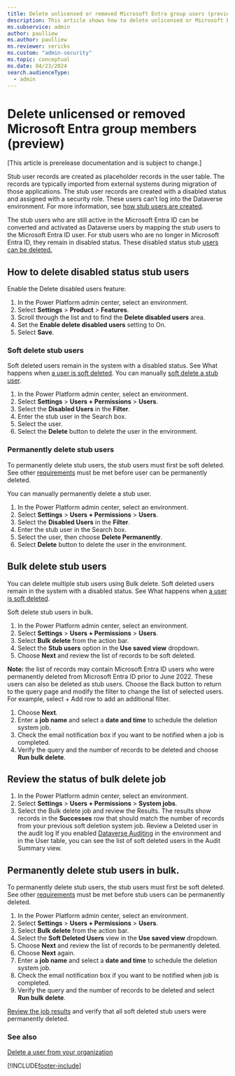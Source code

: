 ```yaml
---
title: Delete unlicensed or removed Microsoft Entra group users (preview)
description: This article shows how to delete unlicensed or Microsoft Entra group users who are no longer in the group from an environment in Microsoft Power Platform Admin center.
ms.subservice: admin
author: paulliew
ms.author: paulliew
ms.reviewer: sericks
ms.custom: "admin-security"
ms.topic: conceptual
ms.date: 04/23/2024
search.audienceType: 
  - admin
---
```


# Delete unlicensed or removed Microsoft Entra group members (preview)
[This article is prerelease documentation and is subject to change.]

Stub user records are created as placeholder records in the user table. The records are typically imported from external systems during migration of those applications. The stub user records are created with a disabled status and assigned with a security role. These users can’t log into the Dataverse environment. For more information, see [how stub users are created](https://learn.microsoft.com/power-platform/admin/create-users#how-stub-users-are-created).

The stub users who are still active in the Microsoft Entra ID can be converted and activated as Dataverse users by mapping the stub users to the Microsoft Entra ID user. For stub users who are no longer in Microsoft Entra ID, they remain in disabled status. These disabled status stub [users can be deleted.](https://learn.microsoft.com/power-platform/admin/delete-users#delete-users-in-power-platform)

## How to delete disabled status stub users

Enable the Delete disabled users feature:
1.	In the Power Platform admin center, select an environment.
1.	Select **Settings** > **Product** > **Features**.
1.	Scroll through the list and to find the **Delete disabled users** area.
1.	Set the **Enable delete disabled users** setting to On.
1.	Select **Save**.

### Soft delete stub users

Soft deleted users remain in the system with a disabled status. See What happens when [a user is soft deleted](https://learn.microsoft.com/power-platform/admin/delete-users#what-happens-when-a-user-is-soft-deleted). 
You can manually [soft delete a stub user](https://learn.microsoft.com/power-platform/admin/delete-users#option-a-soft-delete-users-from-the-disabled-users-view).

1.	In the Power Platform admin center, select an environment.
1.	Select **Settings** > **Users + Permissions** > **Users**.
1.	Select the **Disabled Users** in the **Filter**.
1.	Enter the stub user in the Search box.
1.	Select the user. 
1.	Select the **Delete** button to delete the user in the environment.

### Permanently delete stub users

To permanently delete stub users, the stub users must first be soft deleted. See other [requirements](https://learn.microsoft.com/power-platform/admin/delete-users#prerequisites) must be met before user can be permanently deleted.

You can manually permanently delete a stub user. 
1.	In the Power Platform admin center, select an environment.
1.	Select **Settings** > **Users + Permissions** > **Users**.
1.	Select the **Disabled Users** in the **Filter**.
1.	Enter the stub user in the Search box.
1.	Select the user, then choose **Delete Permanently**. 
1.	Select **Delete** button to delete the user in the environment.

## Bulk delete stub users
You can delete multiple stub users using Bulk delete.  Soft deleted users remain in the system with a disabled status. See What happens when [a user is soft deleted]( https://learn.microsoft.com/power-platform/admin/delete-users#what-happens-when-a-user-is-soft-deleted).

Soft delete stub users in bulk.
1.	In the Power Platform admin center, select an environment.
1.	Select **Settings** > **Users + Permissions** > **Users**.
1.	Select **Bulk delete** from the action bar. 
1.	Select the **Stub users** option in the **Use saved view** dropdown.
1.	Choose **Next** and review the list of records to be soft deleted.
   
**Note:** the list of records may contain Microsoft Entra ID users who were permanently deleted from Microsoft Entra ID prior to June 2022. These users can also be deleted as stub users. Choose the Back button to return to the query page and modify the filter to change the list of selected users. For example, select + Add row to add an additional filter.
1.	Choose **Next**.
1.	Enter a **job name** and select a **date and time** to schedule the deletion system job.
1.	Check the email notification box if you want to be notified when a job is completed.
1.	Verify the query and the number of records to be deleted and choose **Run bulk delete**.

## Review the status of bulk delete job
1.	In the Power Platform admin center, select an environment.
1.	Select **Settings** > **Users + Permissions** > **System jobs**.
1.	Select the Bulk delete job and review the Results. The results show records in the **Successes** row that should match the number of records from your  previous soft deletion system job.
Review a Deleted user in the audit log
If you enabled [Dataverse Auditing](https://learn.microsoft.com/en-us/power-platform/admin/manage-dataverse-auditing) in the environment and in the User table, you can see the list of soft deleted users in the Audit Summary view. 

## Permanently delete stub users in bulk.
To permanently delete stub users, the stub users must first be soft deleted. See other [requirements](https://learn.microsoft.com/power-platform/admin/delete-users#prerequisites) must be met before stub users can be permanently deleted.

1.	In the Power Platform admin center, select an environment.
1.	Select **Settings** > **Users + Permissions** > **Users**.
1.	Select **Bulk delete** from the action bar. 
1.	Select the **Soft Deleted Users** view in the **Use saved view** dropdown.
1.	Choose **Next** and review the list of records to be permanently deleted.
1.	Choose **Next** again.
1.	Enter a **job name** and select a **date and time** to schedule the deletion system job.
1.	Check the email notification box if you want to be notified when job is completed.
1.	Verify the query and the number of records to be deleted and select **Run bulk delete**.

[Review the job results](power-platform/admin/delete-stub-users.md#review-the-status-of-bulk-delete-job ) and verify that all soft deleted stub users were permanently deleted.

### See also

[Delete a user from your organization](/microsoft-365/admin/add-users/delete-a-user?view=o365-worldwide&preserve-view=true) <br />

[!INCLUDE[footer-include](../includes/footer-banner.md)]
